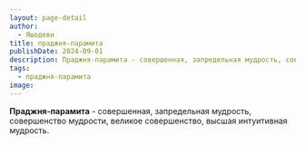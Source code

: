 ```yaml
---
layout: page-detail
author:
  - Яшодеви
title: праджня-парамита
publishDate: 2024-09-01
description: Праджня-парамита - совершенная, запредельная мудрость, совершенство мудрости, великое совершенство, высшая интуитивная мудрость.
tags:
  - праджня-парамита
image:
---
```

**Праджня-парамита** - совершенная, запредельная мудрость, совершенство мудрости, великое совершенство, высшая интуитивная мудрость.

